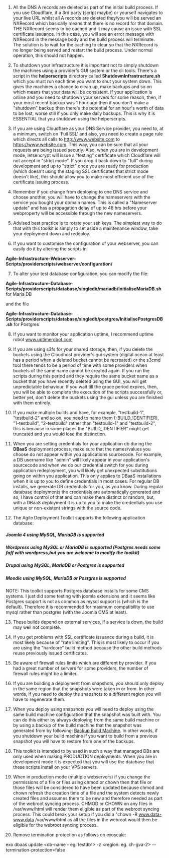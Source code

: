 1. All the DNS A records are deleted as part of the initial build process. If you use Cloudflare, if a 3rd party (script maybe) or yourself navigates to your live URL whilst all A records are deleted they/you will be served an NXRecord which basically means that there is no record for that domain.
THE NXRecord seems to be cached and it may cause an issue with SSL certificate issuance. In this case, you will see an error message with NXRecord in the message body and the build process will terminate. The solution is to wait for the caching to clear so that the NXRecord is no longer being served and restart the build process. Under normal operation, this should not happen.  

2. To shutdown your infrastructure it is important not to simply shutdown the machines using a provider's GUI system or the cli tools. There's a script in the **helperscripts** directory called **ShutdownInfrastructure.sh** which you must run each time you want to shut your system down. This gives the machines a chance to clean up, make backups and so on which means that your data will be consistent. If your application is online and you need to shutdown your servers for some reason, then, if your most recent backup was 1 hour ago then if you don't make a "shutdown" backup then there's the potential for an hour's worth of data to be lost, worse still if you only make daily backups. This is why it is ESSENTIAL that you shutdown using the helperscripts. 

3. If you are using Cloudflare as your DNS Service provider, you need to, at a minimum, switch on 'Full SSL' and also, you need to create a page rule which directs all calls to http://www.website.com to https://www.website.com. This way, you can be sure that all your requests are being issued securly. Also, when you are in development mode, letsencrypt will issue a "testing" certificate which Cloudflare will not accept in "strict mode". If you drop it back down to "full" during development and up to "strict" once you are ready for production (which doesn't using the staging SSL certificates that strict mode doesn't like), this should allow you to make most efficient use of the certificate issuing process. 

4. Remember if you change from deploying to one DNS service and choose another, you will have to change the nameservers with the service you bought your domain names. This is called a "Nameserver update" and has a propagation delay of up to 48 hrs before your webproperty will be accessible through the new nameservers. 

5. Advised best practice is to rotate your ssh keys. The simplest way to do that with this toolkit is simply to set aside a maintenance window, take your deployment down and redeploy. 

6. If you want to customise the configuration of your webserver, you can easily do it by altering the scripts in

**Agile-Infrastructure-Webserver-Scripts/providerscripts/webserver/configuration/**

7. To alter your test database configuration, you can modify the file:

**Agile-Infrastructure-Database-Scripts/providerscripts/database/singledb/mariadb/InitialiseMariaDB.sh** for Maria DB
 
 and the file
 
**Agile-Infrastructure-Database-Scripts/providerscripts/database/singledb/postgres/InitialisePostgresDB.sh** for Postgres
 
8. If you want to monitor your application uptime, I recommend uptime robot www.uptimerobot.com

9. If you are using s3fs for your shared storage, then, if you delete the buckets using the Cloudhost provider's gui system (digital ocean at least has a period when a deleted bucket cannot be recreated) or the s3cmd tool there tends to be a period of time with some providers when buckets of the same name cannot be created again. If you run the scripts during this period and they require the same bucket name as a bucket that you have recently deleted using the GUI, you will get unpredictable behaviour. If you wait till the grace period expires, then, you will be able to complete the execution of the scripts successfully or, better yet, don't delete the buckets using the gui unless you are finished with them entirely.  

10. If you make multiple builds and have, for example, "testbuild-1", "testbuild-2" and so on, you need to name them (<identifier>-BUILD_IDENTIFIER), "1-testbuild", "2-testbuild" rather than "testbuild-1" and "testbuild-2", this is because in some places the "BUILD_IDENTIFIER" might get truncated and you would lose the distinction.    

11. When you are setting credentials for your application db during the **DBaaS** deployment process, make sure that the names/values you choose do not appear within you applications sourcecode. For example, a DB username like "admin" will likely appear in your application's sourcecode and when we do our credential switch for you during application redeployment, you will likely get unexpected substitutions going on within you application. This only applies to DBaaS installations when it is up to you to define credentials in most cases. For regular DB installs, we generate DB credentials for you, as you know. During regular database deployments the credentials are automatically generated and so, I have control of that and can make them distinct or random, but, with a DBaaS deployment it is up to you to make the credentials you use unique or non-existent strings with the source code. 

12. The Agile Deployment Toolkit supports the following application database:

##### Joomla 4 using MySQL, MariaDB is supported  
##### Wordpress using MySQL or MariaDB is supported (Postgres needs some faff with wordpress,but you are welcome to modify the toolkit)   
##### Drupal using MySQL, MariaDB or Postgres is supported  
##### Moodle using MySQL, MariaDB or Postgres is supported
 
NOTE: This toolkit supports Postgres database installs for some CMS systems. I just did some testing with joomla extensions and it seems like Postgres support is not as common as mysql support is (which is the default). Therefore it is recommended for maximum compatibility to use mysql rather than postgres (with the Joomla CMS at least).

13. These builds depend on external services, if a service is down, the build may well not complete.

14. If you get problems with SSL certificate issuance during a build, it is most likely because of "rate limiting". This is most likely to occur if you are using the "hardcore" build method because the other build methods reuse previously issued certificates. 

15. Be aware of firewall rules limits which are different by provider. If you had a great number of servers for some providers, the number of firewall rules might be a limiter. 

16. If you are building a deployment from snapshots, you should only deploy in the same region that the snapshots were taken in or from. In other words, if you need to deploy the snapshots to a different region you will have to regenerate them.

17. When you deploy using snapshots you will need to deploy using the same build machine configuration that the snapshot was built with. You can do this either by always deploying from the same build machine or by using a backup of the build machine that the snapshot was generated from by following: [Backup Build Machine](https://github.com/wintersys-projects/adt-build-machine-scripts/blob/master/doco/AgileToolkitDeployment/RetrievingBuildMachineBackup.md). In other words, if you shutdown your build machine if you want to build from a previous snapshot you will have to restore from one of the backups. 

18. This toolkit is intended to by used in such a way that managed DBs are only used when making PRODUCTION deployments. When you are in development mode it is expected that you will use the database that these scripts install on your VPS servers.  
 
 19. When in production mode (multiple webservers) if you change the permissions of a file or files using chmod or chown then that file or those files will be considered to have been updated because chmod and chown refresh the creation time of a file and the system detects newly created files and assumes them to be new and therefore needed as part of the webroot syncing process. CHMOD or CHOWN on any files in /var/www/html will render them eligible as part of the webroot syncing process. This could break your setup if you did a "chown -R www.data-www.data /var/www/html as all the files in the webroot would then be eligible for the webroot syncing process.
 
 20. Remove termination protection as follows on exoscale:
 
 exo dbaas update <db-name - eg: testdb1> -z <region: eg. ch-gva-2> --termination-protection=false

 
